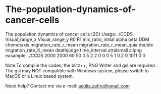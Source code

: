 # The-population-dynamics-of-cancer-cells
The population dynamics of cancer cells (2D)
Usage: ./CCDS Visual_range_x Visual_range_y R0 R1 mix_ratio_initial alpha beta DDM chemotaxis migration_rate_r_mean migration_rate_r_mean_quia double migration_rate_K_mean deathjudge time_interval utralsmall allpng
easample: ./CCDS 2000 2000 60 50 0.5 2.2 0 0 0 5 1 0.2 0 1011 0 0

Note:To complie the codes, the blitz++, PNG Writer and gsl are required. The gsl may NOT compatible with Windows system, please switch to MacOS or a Linux based system.

Need help? Contact me via e-mail: aeolia.zafiro@gmail.com
